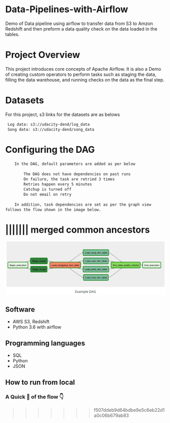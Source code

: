 # Data-Pipelines-with-Airflow
 Demo of Data pipeline using airflow to transfer data from S3 to Amzon Redshift
 and then preform a data quality check on the data loaded in the tables.

# Project Overview

 This project introduces core concepts of Apache Airflow. It is also a Demo of
 creating custom operators to perform tasks such as staging the data,
 filling the data warehouse, and running checks on the data as the final step.

# Datasets

 For this project, s3 links for the datasets are as belows

     Log data: s3://udacity-dend/log_data
     Song data: s3://udacity-dend/song_data


# Configuring the DAG

        In the DAG, default parameters are added as per below

            The DAG does not have dependencies on past runs
            On failure, the task are retried 3 times
            Retries happen every 5 minutes
            Catchup is turned off
            Do not email on retry

        In addition, task dependencies are set as per the graph view follows the flow shown in the image below.
||||||| merged common ancestors
=======

 ![](Project%20Flow.JPG)

## Software

*  AWS S3, Redshift
*  Python 3.6 with airflow

## Programming languages

*  SQL
*  Python
*  JSON


## How to run from local



### A Quick :runner: of the flow  :point_down:


>>>>>>> f507ddeb9d64bdbe9e5c6eb22d1a0c06b679ab83
